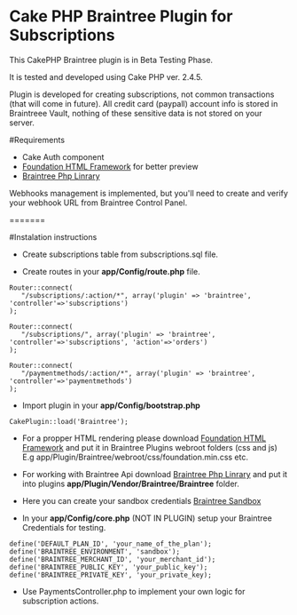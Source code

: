 # Cake PHP Braintree Plugin for Subscriptions

This CakePHP Braintree plugin is in Beta Testing Phase. 

It is tested and developed using Cake PHP ver. 2.4.5.

Plugin is developed for creating subscriptions, not common transactions (that will come in future). All credit card (paypall) account info is stored in Braintreee Vault, nothing of these sensitive data is not stored on your server.

#Requirements

* Cake Auth component
* [Foundation HTML Framework](http://foundation.zurb.com/develop/download.html) for better preview
* [Braintree Php Linrary](https://developers.braintreepayments.com/javascript+php/start/hello-server)

Webhooks management is implemented, but you'll need to create and verify your webhook URL from Braintree Control Panel.

=======

#Instalation instructions

* Create subscriptions table from subscriptions.sql file.

* Create routes in your **app/Config/route.php** file.
```
Router::connect(
   "/subscriptions/:action/*", array('plugin' => 'braintree', 'controller'=>'subscriptions')
);

Router::connect(
   "/subscriptions/", array('plugin' => 'braintree', 'controller'=>'subscriptions', 'action'=>'orders')
);

Router::connect(
   "/paymentmethods/:action/*", array('plugin' => 'braintree', 'controller'=>'paymentmethods')
);
```
* Import plugin in your **app/Config/bootstrap.php**

```
CakePlugin::load('Braintree');
```
* For a propper HTML rendering please download [Foundation HTML Framework](http://foundation.zurb.com/develop/download.html) and put it in Braintree Plugins webroot folders (css and js)
E.g app/Plugin/Braintree/webroot/css/foundation.min.css etc.

* For working with Braintree Api download [Braintree Php Linrary](https://developers.braintreepayments.com/javascript+php/start/hello-server) and put it into plugins **app/Plugin/Vendor/Braintree/Braintree** folder.

* Here you can create your sandbox credentials [Braintree Sandbox](https://www.braintreepayments.com/get-started)

* In your **app/Config/core.php** (NOT IN PLUGIN) setup your Braintree Credentials for testing.
```
define('DEFAULT_PLAN_ID', 'your_name_of_the_plan');
define('BRAINTREE_ENVIRONMENT', 'sandbox');
define('BRAINTREE_MERCHANT_ID', 'your_merchant_id');
define('BRAINTREE_PUBLIC_KEY', 'your_public_key');
define('BRAINTREE_PRIVATE_KEY', 'your_private_key);
```
* Use PaymentsController.php to implement your own logic for subscription actions.